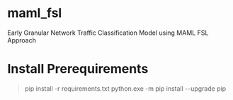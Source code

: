 # maml_fsl
Early Granular Network Traffic Classification Model using MAML FSL Approach


# Install Prerequirements
  > pip install -r requirements.txt
  > python.exe -m pip install --upgrade pip
